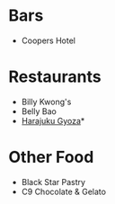 # Bars
* Coopers Hotel

# Restaurants
* Billy Kwong's
* Belly Bao
* [Harajuku Gyoza](http://harajukugyoza.com)* 

# Other Food
* Black Star Pastry
* C9 Chocolate & Gelato
